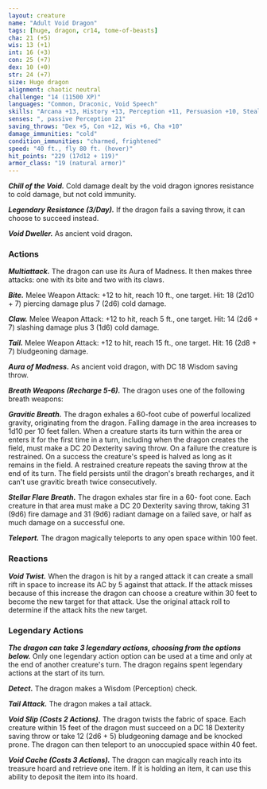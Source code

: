 ```yaml
---
layout: creature
name: "Adult Void Dragon"
tags: [huge, dragon, cr14, tome-of-beasts]
cha: 21 (+5)
wis: 13 (+1)
int: 16 (+3)
con: 25 (+7)
dex: 10 (+0)
str: 24 (+7)
size: Huge dragon
alignment: chaotic neutral
challenge: "14 (11500 XP)"
languages: "Common, Draconic, Void Speech"
skills: "Arcana +13, History +13, Perception +11, Persuasion +10, Stealth +5"
senses: ", passive Perception 21"
saving_throws: "Dex +5, Con +12, Wis +6, Cha +10"
damage_immunities: "cold"
condition_immunities: "charmed, frightened"
speed: "40 ft., fly 80 ft. (hover)"
hit_points: "229 (17d12 + 119)"
armor_class: "19 (natural armor)"
---
```


***Chill of the Void.*** Cold damage dealt by the void dragon ignores resistance to cold damage, but not cold immunity.

***Legendary Resistance (3/Day).*** If the dragon fails a saving throw, it can choose to succeed instead.

***Void Dweller.*** As ancient void dragon.

### Actions

***Multiattack.*** The dragon can use its Aura of Madness. It then makes three attacks: one with its bite and two with its claws.

***Bite.*** Melee Weapon Attack: +12 to hit, reach 10 ft., one target. Hit: 18 (2d10 + 7) piercing damage plus 7 (2d6) cold damage.

***Claw.*** Melee Weapon Attack: +12 to hit, reach 5 ft., one target. Hit: 14 (2d6 + 7) slashing damage plus 3 (1d6) cold damage.

***Tail.*** Melee Weapon Attack: +12 to hit, reach 15 ft., one target. Hit: 16 (2d8 + 7) bludgeoning damage.

***Aura of Madness.*** As ancient void dragon, with DC 18 Wisdom saving throw.

***Breath Weapons (Recharge 5-6).*** The dragon uses one of the following breath weapons:

***Gravitic Breath.*** The dragon exhales a 60-foot cube of powerful localized gravity, originating from the dragon. Falling damage in the area increases to 1d10 per 10 feet fallen. When a creature starts its turn within the area or enters it for the first time in a turn, including when the dragon creates the field, must make a DC 20 Dexterity saving throw. On a failure the creature is restrained. On a success the creature's speed is halved as long as it remains in the field. A restrained creature repeats the saving throw at the end of its turn. The field persists until the dragon's breath recharges, and it can't use gravitic breath twice consecutively.

***Stellar Flare Breath.*** The dragon exhales star fire in a 60- foot cone. Each creature in that area must make a DC 20 Dexterity saving throw, taking 31 (9d6) fire damage and 31 (9d6) radiant damage on a failed save, or half as much damage on a successful one.

***Teleport.*** The dragon magically teleports to any open space within 100 feet.

### Reactions

***Void Twist.*** When the dragon is hit by a ranged attack it can create a small rift in space to increase its AC by 5 against that attack. If the attack misses because of this increase the dragon can choose a creature within 30 feet to become the new target for that attack. Use the original attack roll to determine if the attack hits the new target.

### Legendary Actions

***The dragon can take 3 legendary actions, choosing from the options below.*** Only one legendary action option can be used at a time and only at the end of another creature's turn. The dragon regains spent legendary actions at the start of its turn.

***Detect.*** The dragon makes a Wisdom (Perception) check.

***Tail Attack.*** The dragon makes a tail attack.

***Void Slip (Costs 2 Actions).*** The dragon twists the fabric of space. Each creature within 15 feet of the dragon must succeed on a DC 18 Dexterity saving throw or take 12 (2d6 + 5) bludgeoning damage and be knocked prone. The dragon can then teleport to an unoccupied space within 40 feet.

***Void Cache (Costs 3 Actions).*** The dragon can magically reach into its treasure hoard and retrieve one item. If it is holding an item, it can use this ability to deposit the item into its hoard.

